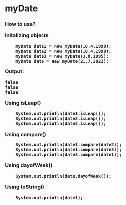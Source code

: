 # myDate

<h3> How to use?</3>

initalizing objects

		myDate date1 = new myDate(10,4,1990);
		myDate date2 = new myDate(10,4,1990);
		myDate date3 = new myDate(3,8,1995);
		myDate date = new myDate(21,7,2022);
		
Output:

	false
	false
	false
	
Using isLeap()

		System.out.println(date1.isLeap());
		System.out.println(date2.isLeap());
		System.out.println(date3.isLeap());
		
Using compare()
		
		System.out.println(date1.compare(date2));
		System.out.println(date1.compare(date3));
		System.out.println(date3.compare(date1));
		
Using dayofWeek()
		
		System.out.println(date.dayofWeek());
		
Using toString()
		
		System.out.println(date1);
